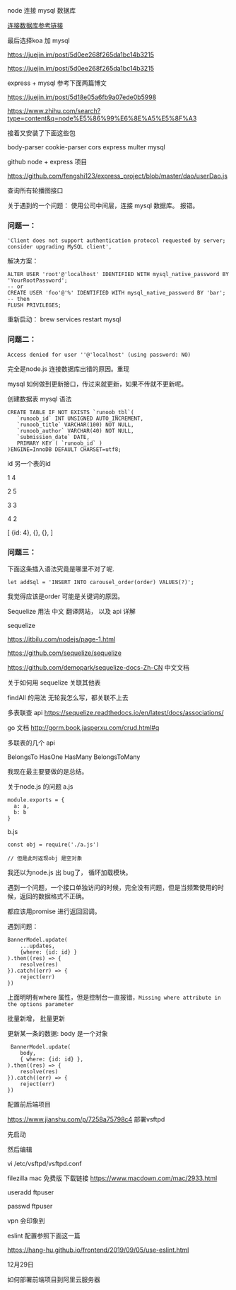 node 连接 mysql 数据库

[连接数据库参考链接](https://www.cnblogs.com/zhongweiv/p/nodejs_mysql.html#mysql_ins)

最后选择koa 加 mysql

https://juejin.im/post/5d0ee268f265da1bc14b3215


https://juejin.im/post/5d0ee268f265da1bc14b3215


express + mysql 参考下面两篇博文

https://juejin.im/post/5d18e05a6fb9a07ede0b5998

https://www.zhihu.com/search?type=content&q=node%E5%86%99%E6%8E%A5%E5%8F%A3


接着又安装了下面这些包

body-parser
cookie-parser
cors
express
multer
mysql

github node + express 项目

https://github.com/fengshi123/express_project/blob/master/dao/userDao.js


查询所有轮播图接口

关于遇到的一个问题：
使用公司中间层，连接 mysql 数据库。 报错。

### 问题一：

```
'Client does not support authentication protocol requested by server; consider upgrading MySQL client',
```

解决方案：

```
ALTER USER 'root'@'localhost' IDENTIFIED WITH mysql_native_password BY 'YourRootPassword';
-- or
CREATE USER 'foo'@'%' IDENTIFIED WITH mysql_native_password BY 'bar';
-- then
FLUSH PRIVILEGES;
```

重新启动：
brew services restart mysql

### 问题二：

```
Access denied for user ''@'localhost' (using password: NO)
```

完全是node.js 连接数据库出错的原因。重现


mysql 如何做到更新接口，传过来就更新，如果不传就不更新呢。


创建数据表 mysql 语法

```
CREATE TABLE IF NOT EXISTS `runoob_tbl`(
   `runoob_id` INT UNSIGNED AUTO_INCREMENT,
   `runoob_title` VARCHAR(100) NOT NULL,
   `runoob_author` VARCHAR(40) NOT NULL,
   `submission_date` DATE,
   PRIMARY KEY ( `runoob_id` )
)ENGINE=InnoDB DEFAULT CHARSET=utf8;
```

id   另一个表的id

1     4

2     5

3     3

4     2

[
	{id: 4},
	{},
	{},
]

### 问题三：

下面这条插入语法究竟是哪里不对了呢.

```
let addSql = 'INSERT INTO carousel_order(order) VALUES(?)';
```

我觉得应该是order 可能是关键词的原因。

Sequelize 用法 中文 翻译网站， 以及 api 详解

sequelize

https://itbilu.com/nodejs/page-1.html


https://github.com/sequelize/sequelize

https://github.com/demopark/sequelize-docs-Zh-CN  中文文档

关于如何用 sequelize  关联其他表

findAll 的用法   无轮我怎么写，都关联不上去

多表联查   api  https://sequelize.readthedocs.io/en/latest/docs/associations/

go 文档  http://gorm.book.jasperxu.com/crud.html#q


多联表的几个 api

BelongsTo HasOne HasMany BelongsToMany 

我现在最主要要做的是总结。

关于node.js 的问题
a.js
```
module.exports = {
  a: a,
  b: b
}
```

b.js
```
const obj = require('./a.js')

// 但是此时返现obj 是空对象
```

我还以为node.js 出 bug了，  循环加载模块。


遇到一个问题，一个接口单独访问的时候，完全没有问题，但是当频繁使用的时候，返回的数据格式不正确。

都应该用promise 进行返回回调。


遇到问题：

```
BannerModel.update(
	...updates,
	{where: {id: id} }
).then((res) => {
	resolve(res)
}).catch((err) => {
	reject(err)
})
```
上面明明有where 属性，但是控制台一直报错，`Missing where attribute in the options parameter`

批量新增， 批量更新

更新某一条的数据:  body 是一个对象

```
 BannerModel.update(
	body,
	{ where: {id: id} },
).then((res) => {
	resolve(res)
}).catch((err) => {
	reject(err)
})
```

配置前后端项目

https://www.jianshu.com/p/7258a75798c4   部署vsftpd


先启动

然后编辑

vi  /etc/vsftpd/vsftpd.conf


filezilla mac 免费版 下载链接   https://www.macdown.com/mac/2933.html

  useradd ftpuser

  passwd ftpuser

  vpn 会印象到

  eslint 配置参照下面这一篇

  https://hang-hu.github.io/frontend/2019/09/05/use-eslint.html


12月29日

如何部署前端项目到阿里云服务器
